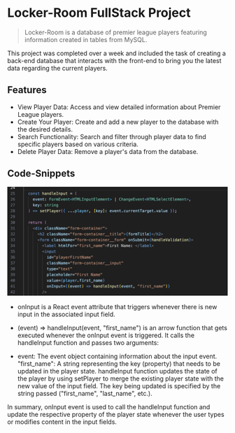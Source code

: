 # Locker-Room FullStack Project

> Locker-Room is a database of premier league players featuring information created in tables from MySQL.

This project was completed over a week and included the task of creating a back-end database that interacts with the front-end to bring you the latest data regarding the current players.

## Features

- View Player Data: Access and view detailed information about Premier League players.
- Create Your Player: Create and add a new player to the database with the desired details.
- Search Functionality: Search and filter through player data to find specific players based on various criteria.
- Delete Player Data: Remove a player's data from the database.

## Code-Snippets

![Screenshot1](src/codeSnippet.png)

- onInput is a React event attribute that triggers whenever there is new input in the associated input field.

- (event) => handleInput(event, "first_name") is an arrow function that gets executed whenever the onInput event is triggered. It calls the handleInput function and passes two arguments:

- event: The event object containing information about the input event.
  "first_name": A string representing the key (property) that needs to be updated in the player state.
  handleInput function updates the state of the player by using setPlayer to merge the existing player state with the new value of the input field. The key being updated is specified by the string passed ("first_name", "last_name", etc.).

In summary, onInput event is used to call the handleInput function and update the respective property of the player state whenever the user types or modifies content in the input fields.
